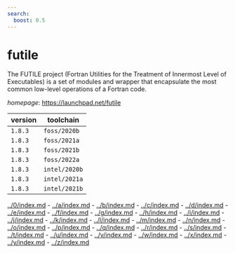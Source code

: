 ```yaml
---
search:
  boost: 0.5
---
```

# futile

The FUTILE project (Fortran Utilities for the Treatment of Innermost Level of Executables) is a set of modules   and wrapper that encapsulate the most common low-level operations of a Fortran code.

*homepage*: <https://launchpad.net/futile>

version | toolchain
--------|----------
``1.8.3`` | ``foss/2020b``
``1.8.3`` | ``foss/2021a``
``1.8.3`` | ``foss/2021b``
``1.8.3`` | ``foss/2022a``
``1.8.3`` | ``intel/2020b``
``1.8.3`` | ``intel/2021a``
``1.8.3`` | ``intel/2021b``

[../0/index.md](0) - [../a/index.md](a) - [../b/index.md](b) - [../c/index.md](c) - [../d/index.md](d) - [../e/index.md](e) - [../f/index.md](f) - [../g/index.md](g) - [../h/index.md](h) - [../i/index.md](i) - [../j/index.md](j) - [../k/index.md](k) - [../l/index.md](l) - [../m/index.md](m) - [../n/index.md](n) - [../o/index.md](o) - [../p/index.md](p) - [../q/index.md](q) - [../r/index.md](r) - [../s/index.md](s) - [../t/index.md](t) - [../u/index.md](u) - [../v/index.md](v) - [../w/index.md](w) - [../x/index.md](x) - [../y/index.md](y) - [../z/index.md](z)

